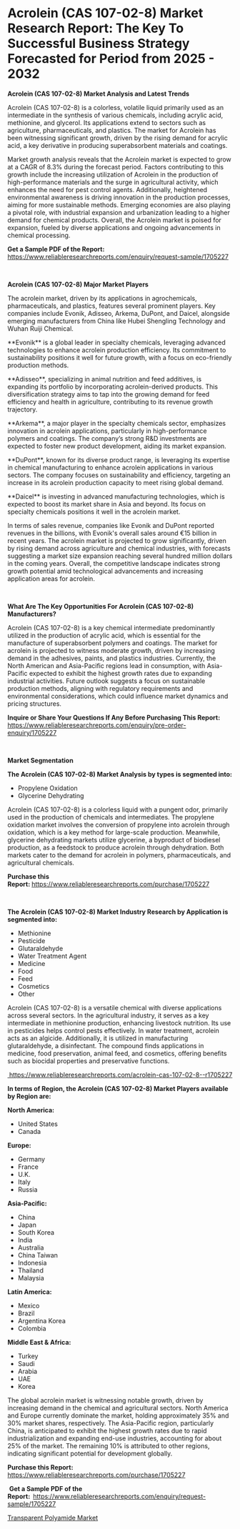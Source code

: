 <p><h1>Acrolein (CAS 107-02-8) Market Research Report: The Key To Successful Business Strategy Forecasted for Period from 2025 - 2032</h1></p><p><strong>Acrolein (CAS 107-02-8) Market Analysis and Latest Trends</strong></p>
<p><p>Acrolein (CAS 107-02-8) is a colorless, volatile liquid primarily used as an intermediate in the synthesis of various chemicals, including acrylic acid, methionine, and glycerol. Its applications extend to sectors such as agriculture, pharmaceuticals, and plastics. The market for Acrolein has been witnessing significant growth, driven by the rising demand for acrylic acid, a key derivative in producing superabsorbent materials and coatings.</p><p>Market growth analysis reveals that the Acrolein market is expected to grow at a CAGR of 8.3% during the forecast period. Factors contributing to this growth include the increasing utilization of Acrolein in the production of high-performance materials and the surge in agricultural activity, which enhances the need for pest control agents. Additionally, heightened environmental awareness is driving innovation in the production processes, aiming for more sustainable methods. Emerging economies are also playing a pivotal role, with industrial expansion and urbanization leading to a higher demand for chemical products. Overall, the Acrolein market is poised for expansion, fueled by diverse applications and ongoing advancements in chemical processing.</p></p>
<p><strong>Get a Sample PDF of the Report:&nbsp;</strong> <a href="https://www.reliableresearchreports.com/enquiry/request-sample/1705227?utm_campaign=83&utm_medium=2&utm_source=Github&utm_content=ia&utm_term=09012025&utm_id=acrolein-cas-107-02-8">https://www.reliableresearchreports.com/enquiry/request-sample/1705227</a></p>
<p>&nbsp;</p>
<p><strong>Acrolein (CAS 107-02-8) Major Market Players</strong></p>
<p><p>The acrolein market, driven by its applications in agrochemicals, pharmaceuticals, and plastics, features several prominent players. Key companies include Evonik, Adisseo, Arkema, DuPont, and Daicel, alongside emerging manufacturers from China like Hubei Shengling Technology and Wuhan Ruiji Chemical.</p><p>**Evonik** is a global leader in specialty chemicals, leveraging advanced technologies to enhance acrolein production efficiency. Its commitment to sustainability positions it well for future growth, with a focus on eco-friendly production methods. </p><p>**Adisseo**, specializing in animal nutrition and feed additives, is expanding its portfolio by incorporating acrolein-derived products. This diversification strategy aims to tap into the growing demand for feed efficiency and health in agriculture, contributing to its revenue growth trajectory.</p><p>**Arkema**, a major player in the specialty chemicals sector, emphasizes innovation in acrolein applications, particularly in high-performance polymers and coatings. The company’s strong R&D investments are expected to foster new product development, aiding its market expansion.</p><p>**DuPont**, known for its diverse product range, is leveraging its expertise in chemical manufacturing to enhance acrolein applications in various sectors. The company focuses on sustainability and efficiency, targeting an increase in its acrolein production capacity to meet rising global demand.</p><p>**Daicel** is investing in advanced manufacturing technologies, which is expected to boost its market share in Asia and beyond. Its focus on specialty chemicals positions it well in the acrolein market.</p><p>In terms of sales revenue, companies like Evonik and DuPont reported revenues in the billions, with Evonik's overall sales around €15 billion in recent years. The acrolein market is projected to grow significantly, driven by rising demand across agriculture and chemical industries, with forecasts suggesting a market size expansion reaching several hundred million dollars in the coming years. Overall, the competitive landscape indicates strong growth potential amid technological advancements and increasing application areas for acrolein.</p></p>
<p>&nbsp;</p>
<p><strong>What Are The Key Opportunities For Acrolein (CAS 107-02-8) Manufacturers?</strong></p>
<p><p>Acrolein (CAS 107-02-8) is a key chemical intermediate predominantly utilized in the production of acrylic acid, which is essential for the manufacture of superabsorbent polymers and coatings. The market for acrolein is projected to witness moderate growth, driven by increasing demand in the adhesives, paints, and plastics industries. Currently, the North American and Asia-Pacific regions lead in consumption, with Asia-Pacific expected to exhibit the highest growth rates due to expanding industrial activities. Future outlook suggests a focus on sustainable production methods, aligning with regulatory requirements and environmental considerations, which could influence market dynamics and pricing structures.</p></p>
<p><strong>Inquire or Share Your Questions If Any Before Purchasing This Report:</strong> <a href="https://www.reliableresearchreports.com/enquiry/pre-order-enquiry/1705227?utm_campaign=83&utm_medium=2&utm_source=Github&utm_content=ia&utm_term=09012025&utm_id=acrolein-cas-107-02-8">https://www.reliableresearchreports.com/enquiry/pre-order-enquiry/1705227</a></p>
<p>&nbsp;</p>
<p><strong>Market Segmentation</strong></p>
<p><strong>The Acrolein (CAS 107-02-8) Market Analysis by types is segmented into:</strong></p>
<p><ul><li>Propylene Oxidation</li><li>Glycerine Dehydrating</li></ul></p>
<p><p>Acrolein (CAS 107-02-8) is a colorless liquid with a pungent odor, primarily used in the production of chemicals and intermediates. The propylene oxidation market involves the conversion of propylene into acrolein through oxidation, which is a key method for large-scale production. Meanwhile, glycerine dehydrating markets utilize glycerine, a byproduct of biodiesel production, as a feedstock to produce acrolein through dehydration. Both markets cater to the demand for acrolein in polymers, pharmaceuticals, and agricultural chemicals.</p></p>
<p><strong>Purchase this Report:&nbsp;</strong><a href="https://www.reliableresearchreports.com/purchase/1705227?utm_campaign=83&utm_medium=2&utm_source=Github&utm_content=ia&utm_term=09012025&utm_id=acrolein-cas-107-02-8">https://www.reliableresearchreports.com/purchase/1705227</a></p>
<p>&nbsp;</p>
<p><strong>The Acrolein (CAS 107-02-8) Market Industry Research by Application is segmented into:</strong></p>
<p><ul><li>Methionine</li><li>Pesticide</li><li>Glutaraldehyde</li><li>Water Treatment Agent</li><li>Medicine</li><li>Food</li><li>Feed</li><li>Cosmetics</li><li>Other</li></ul></p>
<p><p>Acrolein (CAS 107-02-8) is a versatile chemical with diverse applications across several sectors. In the agricultural industry, it serves as a key intermediate in methionine production, enhancing livestock nutrition. Its use in pesticides helps control pests effectively. In water treatment, acrolein acts as an algicide. Additionally, it is utilized in manufacturing glutaraldehyde, a disinfectant. The compound finds applications in medicine, food preservation, animal feed, and cosmetics, offering benefits such as biocidal properties and preservative functions.</p></p>
<p><a href="https://www.reliableresearchreports.com/acrolein-cas-107-02-8--r1705227?utm_campaign=83&utm_medium=2&utm_source=Github&utm_content=ia&utm_term=09012025&utm_id=acrolein-cas-107-02-8">&nbsp;https://www.reliableresearchreports.com/acrolein-cas-107-02-8--r1705227</a></p>
<p><strong>In terms of Region, the Acrolein (CAS 107-02-8) Market Players available by Region are:</strong></p>
<p>
    <p> <strong> North America: </strong>
        <ul>
            <li>United States</li>
            <li>Canada</li>
        </ul>
        </p> 
    <p> <strong> Europe: </strong>
        <ul>
            <li>Germany</li>
            <li>France</li>
            <li>U.K.</li>
            <li>Italy</li>
            <li>Russia</li>
        </ul>
        </p> 
    <p> <strong> Asia-Pacific: </strong>
        <ul>
            <li>China</li>
            <li>Japan</li>
            <li>South Korea</li>
            <li>India</li>
            <li>Australia</li>
            <li>China Taiwan</li>
            <li>Indonesia</li>
            <li>Thailand</li>
            <li>Malaysia</li>
        </ul>
        </p> 
    <p> <strong> Latin America: </strong>
        <ul>
            <li>Mexico</li>
            <li>Brazil</li>
            <li>Argentina Korea</li>
            <li>Colombia</li>
        </ul>
        </p> 
    <p> <strong> Middle East & Africa: </strong>
        <ul>
            <li>Turkey</li>
            <li>Saudi</li>
            <li>Arabia</li>
            <li>UAE</li>
            <li>Korea</li>
        </ul>
    </p>
    </p>
<p><p>The global acrolein market is witnessing notable growth, driven by increasing demand in the chemical and agricultural sectors. North America and Europe currently dominate the market, holding approximately 35% and 30% market shares, respectively. The Asia-Pacific region, particularly China, is anticipated to exhibit the highest growth rates due to rapid industrialization and expanding end-use industries, accounting for about 25% of the market. The remaining 10% is attributed to other regions, indicating significant potential for development globally.</p></p>
<p><strong>Purchase this Report: </strong><a href="https://www.reliableresearchreports.com/purchase/1705227?utm_campaign=83&utm_medium=2&utm_source=Github&utm_content=ia&utm_term=09012025&utm_id=acrolein-cas-107-02-8">https://www.reliableresearchreports.com/purchase/1705227</a></p>
<p>&nbsp;<strong>Get a Sample PDF of the Report:&nbsp;&nbsp;</strong><a href="https://www.reliableresearchreports.com/enquiry/request-sample/1705227?utm_campaign=83&utm_medium=2&utm_source=Github&utm_content=ia&utm_term=09012025&utm_id=acrolein-cas-107-02-8">https://www.reliableresearchreports.com/enquiry/request-sample/1705227</a></p>
<p><strong></strong></p>
<p><p><a href="https://github.com/mharielmesa/Market-Research-Report-List-5/blob/main/transparent-polyamide-market.md?utm_campaign=83&utm_medium=2&utm_source=Github&utm_content=ia&utm_term=09012025&utm_id=acrolein-cas-107-02-8">Transparent Polyamide Market</a></p></p>